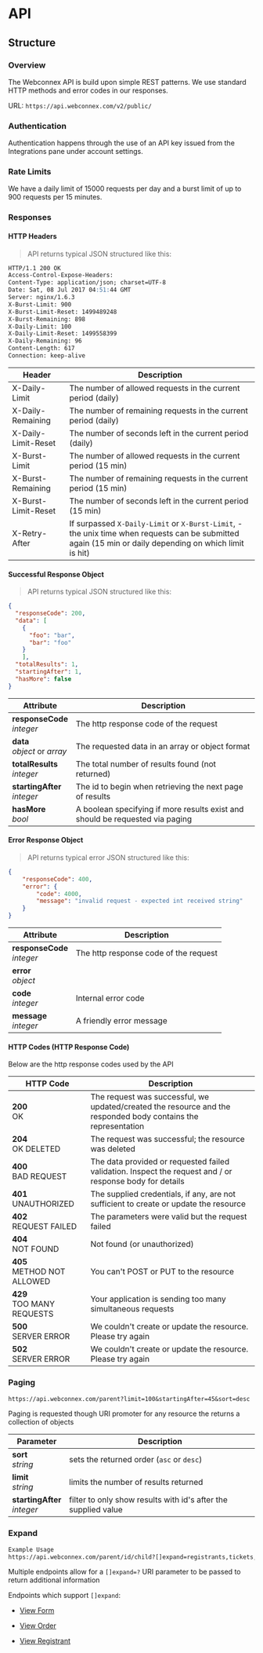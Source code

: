 # API

## Structure

### Overview

The Webconnex API is build upon simple REST patterns. We use standard HTTP methods and error codes in our responses.

URL: `https://api.webconnex.com/v2/public/`

### Authentication

Authentication happens through the use of an API key issued from the Integrations pane under account settings.

### Rate Limits

We have a daily limit of 15000 requests per day and a burst limit of up to 900 requests per 15 minutes.

### Responses

#### HTTP Headers

> API returns typical JSON structured like this:

```markdown
HTTP/1.1 200 OK
Access-Control-Expose-Headers:
Content-Type: application/json; charset=UTF-8
Date: Sat, 08 Jul 2017 04:51:44 GMT
Server: nginx/1.6.3
X-Burst-Limit: 900
X-Burst-Limit-Reset: 1499489248
X-Burst-Remaining: 898
X-Daily-Limit: 100
X-Daily-Limit-Reset: 1499558399
X-Daily-Remaining: 96
Content-Length: 617
Connection: keep-alive
```

Header | Description
---------------------- | --------------
X-Daily-Limit | The number of allowed requests in the current period (daily)
X-Daily-Remaining | The number of remaining requests in the current period (daily)
X-Daily-Limit-Reset | The number of seconds left in the current period (daily)
X-Burst-Limit | The number of allowed requests in the current period (15 min)
X-Burst-Remaining | The number of remaining requests in the current period (15 min)
X-Burst-Limit-Reset | The number of seconds left in the current period (15 min)
X-Retry-After | If surpassed `X-Daily-Limit` or `X-Burst-Limit`, - the unix time when requests can be submitted again (15 min or daily depending on which limit is hit)

#### Successful Response Object

> API returns typical JSON structured like this:

```json
{
  "responseCode": 200,
  "data": [
    {
      "foo": "bar",
      "bar": "foo"
    }
	],
  "totalResults": 1,
  "startingAfter": 1,
  "hasMore": false
}
```

Attribute			                  |	Description
--------------------------------|-----------------------------------------------
**responseCode**<br>*integer*   | The http response code of the request
**data**<br>*object* or *array*	| The requested data in an array or object format
**totalResults**<br>*integer*	  | The total number of results found (not returned)
**startingAfter**<br>*integer*  | The id to begin when retrieving the next page of results
**hasMore**<br>*bool*		        | A boolean specifying if more results exist and should be requested via paging

#### Error Response Object

> API returns typical error JSON structured like this:

```json
{
	"responseCode": 400,
	"error": {
		"code": 4000,
		"message": "invalid request - expected int received string"
	}
}
```
Attribute			                  |	Description
--------------------------------|-----------------------------------------------
**responseCode**<br>*integer*   | The http response code of the request
**error**<br>*object*           |
**code**<br>*integer*	          | Internal error code
**message**<br>*integer*        | A friendly error message

#### HTTP Codes (HTTP Response Code)

Below are the http response codes used by the API

| HTTP Code		                  | Description 
| ------------------------------|-----------------------------------------------
| **200**<br>OK                 | The request was successful, we updated/created the resource and the responded body contains the representation
| **204**<br>OK DELETED	        | The request was successful; the resource was deleted
| **400**<br>BAD REQUEST        | The data provided or requested failed validation. Inspect the request and / or response body for details
| **401**<br>UNAUTHORIZED	      | The supplied credentials, if any, are not sufficient to create or update the resource
| **402**<br>REQUEST FAILED	    | The parameters were valid but the request failed |
| **404**<br>NOT FOUND          | Not found (or unauthorized)	|
| **405**<br>METHOD NOT ALLOWED	| You can't POST or PUT to the resource
| **429**<br>TOO MANY REQUESTS  | Your application is sending too many simultaneous requests
| **500**<br>SERVER ERROR	| We couldn't create or update the resource. Please try again
| **502**<br>SERVER ERROR	| We couldn't create or update the resource. Please try again

### Paging
```markdown
https://api.webconnex.com/parent?limit=100&startingAfter=45&sort=desc
```
Paging is requested though URI promoter for any resource the returns a collection of objects

Parameter		     	              |	Description
--------------------------------|-----------------------------------------------
**sort**<br>*string* 		      	| sets the returned order (`asc` or `desc`)
**limit**<br>*string* 				  | limits the number of results returned
**startingAfter**<br>*integer*  | filter to only show results with id's after the supplied value

### Expand
```markdown
Example Usage
https://api.webconnex.com/parent/id/child?[]expand=registrants,tickets,subscription,inventory
```

Multiple endpoints allow for a `[]expand=?` URI parameter to be passed to return additional information

Endpoints which support `[]expand`:

- [View Form](#get-form-by-id)

- [View Order](#view-order-by-id)

- [View Registrant](#view-registrant-by-id)
